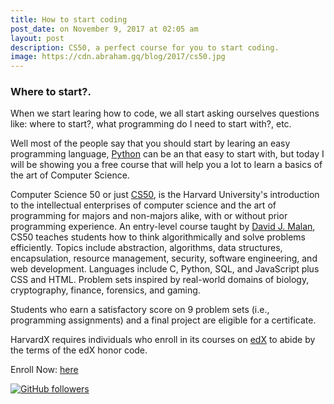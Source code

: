 ```yaml
---
title: How to start coding
post_date: on November 9, 2017 at 02:05 am
layout: post
description: CS50, a perfect course for you to start coding.
image: https://cdn.abraham.gq/blog/2017/cs50.jpg
---
```


### Where to start?.

When we start learing how to code, we all start asking ourselves questions like: where to start?, what programming do I need to start with?, etc.

Well most of the people say that you should start by learing an easy programming language, [Python](https://www.python.org/) can be an that easy to start with, but today I will be showing you a free course that will help you a lot to learn a basics of the art of Computer Science.

Computer Science 50 or just [CS50](https://github.com/CS50), is the Harvard University's introduction to the intellectual enterprises of computer science and the art of programming for majors and non-majors alike, with or without prior programming experience. An entry-level course taught by [David J. Malan](https://github.com/dmalan), CS50 teaches students how to think algorithmically and solve problems efficiently. Topics include abstraction, algorithms, data structures, encapsulation, resource management, security, software engineering, and web development. Languages include C, Python, SQL, and JavaScript plus CSS and HTML. Problem sets inspired by real-world domains of biology, cryptography, finance, forensics, and gaming.

Students who earn a satisfactory score on 9 problem sets (i.e., programming assignments) and a final project are eligible for a certificate.

HarvardX requires individuals who enroll in its courses on [edX](https://edx.org) to abide by the terms of the edX honor code.

Enroll Now: [here](https://edx.org/cs50)


[![GitHub followers](https://img.shields.io/github/followers/19cah.svg?style=social&label=Follow)](https://github.com/19cah)
